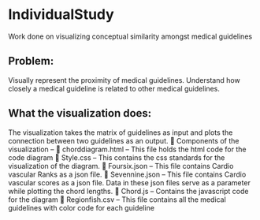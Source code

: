 # IndividualStudy
Work done on visualizing conceptual similarity amongst medical guidelines

## Problem:  
Visually represent the proximity of medical guidelines. Understand how closely a medical guideline is related to other medical guidelines.

## What the visualization does: 
The visualization takes the matrix of guidelines as input and plots the connection between two guidelines as an output.
	Components of the visualization – 
	chorddiagram.html – This file holds the html code for the code diagram
	Style.css – This contains the css standards for the visualization of the diagram.
	Foursix.json – This file contains Cardio vascular Ranks as a json file.
	Sevennine.json – This file contains Cardio vascular scores as a json file.
		Data in these json files serve as a parameter while plotting the chord lengths.
	Chord.js – Contains the javascript code for the diagram
	Regionfish.csv – This file contains all the medical guidelines with color code for each guideline
